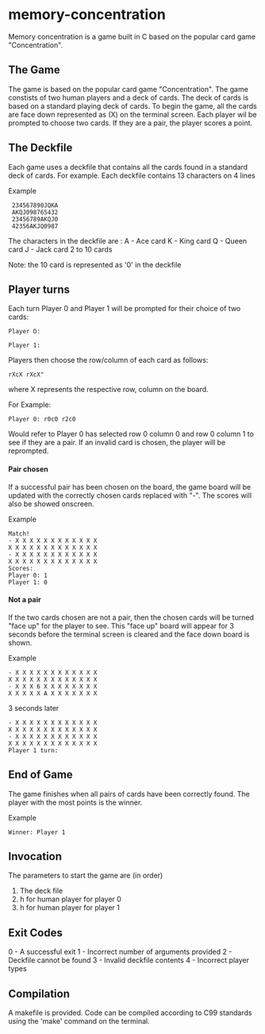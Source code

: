 # memory-concentration
Memory concentration is a game built in C based on the popular card game "Concentration". 

## The Game

The game is based on the popular card game "Concentration". The game constists of two human players and a deck of cards. The deck of cards is based on a standard playing deck of cards. To begin the game, all the cards are face down represented as (X) on the terminal screen. Each player wil be prompted to choose two cards. If they are a pair, the player scores a point.

## The Deckfile

Each game uses a deckfile that contains all the cards found in a standard deck of cards. For example.
Each deckfile contains 13 characters on 4 lines

Example
```
 234567890JQKA
 AKQJ098765432
 23456789AKQJ0
 42356AKJQ0987
```
The characters in the deckfile are :
A - Ace card
K - King card
Q - Queen card
J - Jack card
2 to 10 cards

Note: the 10 card is represented as '0' in the deckfile

## Player turns

Each turn Player 0 and Player 1 will be prompted for their choice of two cards:
```
Player O: 
```
```
Player 1:
```

Players then choose the row/column of each card as follows:

```
rXcX rXcX"
```

where X represents the respective row, column on the board.

For Example: 

```
Player 0: r0c0 r2c0
```

Would refer to Player 0 has selected row 0 column 0 and row 0 column 1 to see if they are a pair. If an invalid card is chosen, the player will be reprompted.

#### Pair chosen

If a successful pair has been chosen on the board, the game board will be updated with the correctly chosen cards replaced with "-". The scores will also be showed onscreen.

Example

```
Match!
- X X X X X X X X X X X X 
X X X X X X X X X X X X X 
- X X X X X X X X X X X X 
X X X X X X X X X X X X X 
Scores:
Player 0: 1
Player 1: 0
```

#### Not a pair

If the two cards chosen are not a pair, then the chosen cards will be turned "face up" for the player to see. 
This "face up" board will appear for 3 seconds before the terminal screen is cleared and the face down board is shown.

Example
```
- X X X X X X X X X X X X 
X X X X X X X X X X X X X 
- X X X 6 X X X X X X X X 
X X X X X A X X X X X X X 
```

3 seconds later
```
- X X X X X X X X X X X X 
X X X X X X X X X X X X X 
- X X X X X X X X X X X X 
X X X X X X X X X X X X X 
Player 1 turn: 
```

## End of Game

The game finishes when all pairs of cards have been correctly found. The player with the most points is the winner.

Example
```
Winner: Player 1
```

## Invocation

The parameters to start the game are (in order)

1. The deck file
2. h for human player for player 0
3. h for human player for player 1

## Exit Codes

0 - A successful exit
1 - Incorrect number of arguments provided
2 - Deckfile cannot be found
3 - Invalid deckfile contents
4 - Incorrect player types

## Compilation

A makefile is provided. Code can be compiled according to C99 standards using the 'make' command on the terminal.
